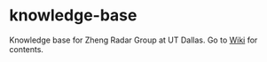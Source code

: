 # knowledge-base
Knowledge base for Zheng Radar Group at UT Dallas.
Go to [Wiki](https://github.com/zhengRadarGroup/knowledge-base/wiki/Zheng-Radar-Group-Wiki) for contents.
